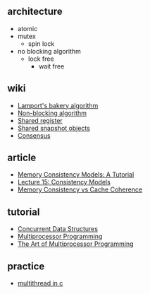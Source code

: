 ## architecture

- atomic
- mutex
  - spin lock
- no blocking algorithm
  - lock free
    - wait free

## wiki

- [Lamport's bakery algorithm](https://en.wikipedia.org/wiki/Lamport%27s_bakery_algorithm)
- [Non-blocking algorithm](https://en.wikipedia.org/wiki/Non-blocking_algorithm)
- [Shared register](https://en.wikipedia.org/wiki/Shared_register)
- [Shared snapshot objects](https://en.wikipedia.org/wiki/Shared_snapshot_objects)
- [Consensus](https://en.wikipedia.org/wiki/Consensus_(computer_science)#In_shared-memory_systems)

## article

- [Memory Consistency Models: A Tutorial](https://www.cs.utexas.edu/~bornholt/post/memory-models.html)
- [Lecture 15: Consistency Models](https://www.cs.utah.edu/~rajeev/cs7820/pres/08-7820-15.pdf)
- [Memory Consistency vs Cache Coherence](https://cs.stackexchange.com/questions/20044/memory-consistency-vs-cache-coherence)

## tutorial

- [Concurrent Data Structures](http://www.cs.tau.ac.il/~shanir/concurrent-data-structures.pdf)
- [Multiprocessor Programming](http://www.cs.tau.ac.il/~shanir/multiprocessor-synch-2003/)
- [The Art of Multiprocessor Programming](https://book.douban.com/subject/3024605/)

## practice

- [multithread in c](./multithread%20in%20c)